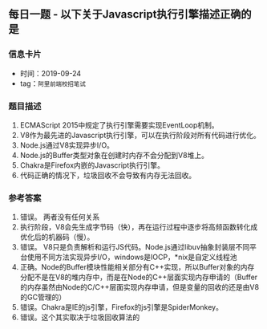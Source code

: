 ## 每日一题 - 以下关于Javascript执行引擎描述正确的是

### 信息卡片

- 时间：2019-09-24
- tag：`阿里前端校招笔试`

### 题目描述

1. ECMAScript 2015中规定了执行引擎需要实现EventLoop机制。
2. V8作为最先进的Javascript执行引擎，可以在执行阶段对所有代码进行优化。
3. Node.js通过V8实现异步I/O。
4. Node.js的Buffer类型对象在创建时内存不会分配到V8堆上。
5. Chakra是Firefox内嵌的Javascript执行引擎。
6. 代码正确的情况下，垃圾回收不会导致有内存无法回收。


### 参考答案

1. 错误。 两者没有任何关系
2. 执行阶段，V8会先生成字节码（快），再在运行过程中逐步将高频函数转化成优化后的机器码（慢）。
3.  错误。 V8只是负责解析和运行JS代码。Node.js通过libuv抽象封装层不同平台使用不同方法实现异步I/O，windows是IOCP，*nix是自定义线程池
4. 正确。Node的Buffer模块性能相关部分有C++实现，所以Buffer对象的内存分配不是在V8的堆内存中，而是在Node的C++层面实现内存申请的（Buffer的内存虽然由Node的C/C++层面实现内存申请，但是变量的回收的还是由V8的GC管理的）
5. 错误。Chakra是IE的js引擎，Firefox的js引擎是SpiderMonkey。
6. 错误。这个其实取决于垃圾回收算法的
